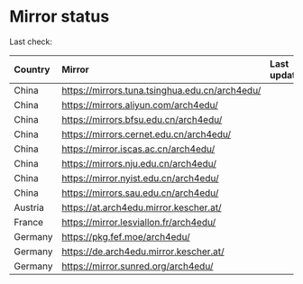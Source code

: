 <script src="./time.js"></script>
# Mirror status
Last check: <script type="text/javascript">localize(1737263960.548568);</script>

|Country|Mirror|Last update|
|:------|:-----|:----------|
|China|https://mirrors.tuna.tsinghua.edu.cn/arch4edu/|<script type="text/javascript">localize(1737225281);</script>|
|China|https://mirrors.aliyun.com/arch4edu/|<script type="text/javascript">localize(1737225281);</script>|
|China|https://mirrors.bfsu.edu.cn/arch4edu/|<script type="text/javascript">localize(1737225281);</script>|
|China|https://mirrors.cernet.edu.cn/arch4edu/|<script type="text/javascript">localize(1737225281);</script>|
|China|https://mirror.iscas.ac.cn/arch4edu/|<script type="text/javascript">localize(1737182674);</script>|
|China|https://mirrors.nju.edu.cn/arch4edu/|<script type="text/javascript">localize(1737182674);</script>|
|China|https://mirror.nyist.edu.cn/arch4edu/|<script type="text/javascript">localize(1737225281);</script>|
|China|https://mirrors.sau.edu.cn/arch4edu/|<script type="text/javascript">localize(1731653531);</script>|
|Austria|https://at.arch4edu.mirror.kescher.at/|<script type="text/javascript">localize(1737225281);</script>|
|France|https://mirror.lesviallon.fr/arch4edu/|<script type="text/javascript">localize(1737225281);</script>|
|Germany|https://pkg.fef.moe/arch4edu/|<script type="text/javascript">localize(1737225281);</script>|
|Germany|https://de.arch4edu.mirror.kescher.at/|<script type="text/javascript">localize(1737225281);</script>|
|Germany|https://mirror.sunred.org/arch4edu/|<script type="text/javascript">localize(1737225281);</script>|

<script src="./tablefilter/tablefilter.js"></script>
<script src="./table.js"></script>
